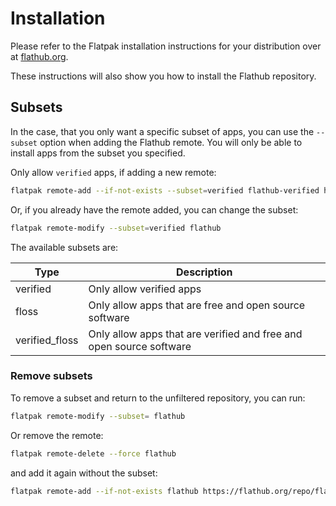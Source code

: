 # Installation

Please refer to the Flatpak installation instructions for your distribution over at [flathub.org](https://flathub.org/setup/).

These instructions will also show you how to install the Flathub repository.

## Subsets

In the case, that you only want a specific subset of apps, you can use the `--subset` option when adding the Flathub remote. You will only be able to install apps from the subset you specified.

Only allow `verified` apps, if adding a new remote:

```bash
flatpak remote-add --if-not-exists --subset=verified flathub-verified https://flathub.org/repo/flathub.flatpakrepo
```

Or, if you already have the remote added, you can change the subset:

```bash
flatpak remote-modify --subset=verified flathub
```

The available subsets are:

| Type           | Description                                                         |
| -------------- | ------------------------------------------------------------------- |
| verified       | Only allow verified apps                                            |
| floss          | Only allow apps that are free and open source software              |
| verified_floss | Only allow apps that are verified and free and open source software |

### Remove subsets

To remove a subset and return to the unfiltered repository, you can run:

```bash
flatpak remote-modify --subset= flathub
```

Or remove the remote:

```bash
flatpak remote-delete --force flathub
```

and add it again without the subset:

```bash
flatpak remote-add --if-not-exists flathub https://flathub.org/repo/flathub.flatpakrepo
```

